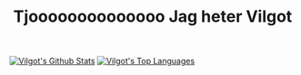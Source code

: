 <h1 align="center">Tjoooooooooooooo Jag heter Vilgot</h1>

<!-- [![React Badge](https://img.shields.io/badge/-React-61DBFB?style=for-the-badge&labelColor=black&logo=react&logoColor=61DBFB)](#)  [![Javascript Badge](https://img.shields.io/badge/-Javascript-F0DB4F?style=for-the-badge&labelColor=black&logo=javascript&logoColor=F0DB4F)](#) [![Typescript Badge](https://img.shields.io/badge/-Typescript-007acc?style=for-the-badge&labelColor=black&logo=typescript&logoColor=007acc)](#) [![Nodejs Badge](https://img.shields.io/badge/-Nodejs-3C873A?style=for-the-badge&labelColor=black&logo=node.js&logoColor=3C873A)](#) [![GraphQL Badge](https://img.shields.io/badge/-GraphQl-e535ab?style=for-the-badge&labelColor=black&logo=node.js&logoColor=e535ab)](#) -->
<br/>

  <br/>
    <a href="https://github.com/vilgot"><img alt="Vilgot's Github Stats" src="https://github-readme-stats.vercel.app/api?username=vilgot&show_icons=true&count_private=true&theme=react&hide_border=true&bg_color=0D1117" /></a>
  <a href="https://github.com/vilgot"><img alt="Vilgot's Top Languages" src="https://github-readme-stats.vercel.app/api/top-langs/?username=vilgot&langs_count=8&count_private=true&layout=compact&theme=react&hide_border=true&bg_color=0D1117" /></a>
  <br/>
<br/>
<!--
<p align="center">
    <a href="https://github.com/SubhamRaoniar28/github-readme-streak-stats">
        <img title="🔥 Get streak stats for your profile at git.io/streak-stats" alt="Vilgot's streak" src="https://github-readme-streak-stats.herokuapp.com/?user=vilgot&theme=black-ice&hide_border=true&stroke=0000&background=060A0CD0"/>
    </a>
</p>

